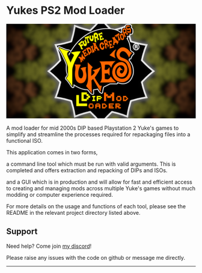 # Yukes PS2 Mod Loader
![](Yukes%20Mod%20Loader/ModLoader.png)

A mod loader for mid 2000s DIP based Playstation 2 Yuke's games
to simplify and streamline the processes required for repackaging files into
a functional ISO.

This application comes in two forms, 

a command line tool which must be run
with valid arguments. This is completed and offers extraction and repacking of
DIPs and ISOs.

and a GUI which is in production and will allow for fast and efficient
access to creating and managing mods across multiple Yuke's games without
much modding or computer experience required.

For more details on the usage and functions of each tool, please
see the README in the relevant project directory listed above.
## Support
Need help? Come join [my discord](https://discord.gg/Ar3wFFy7W2)!

Please raise any issues with the code on github or message me directly.

****
